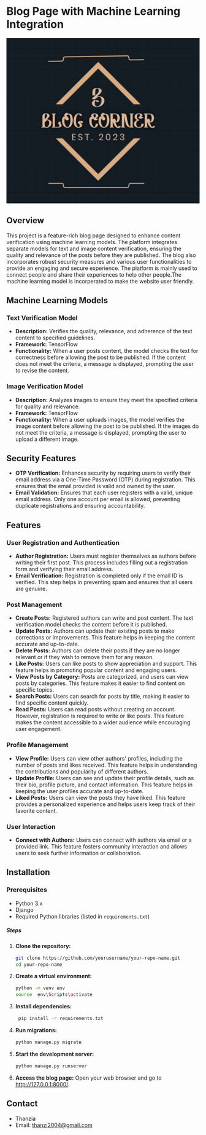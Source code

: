 

# Blog Page with Machine Learning Integration

![Blog Page Screenshot](Blog-Page/media/images/logo_blogpage_psEudMk.png "Blog Page Screenshot")

## Overview
This project is a feature-rich blog page designed to enhance content verification using machine learning models. The platform integrates separate models for text and image content verification, ensuring the quality and relevance of the posts before they are published. The blog also incorporates robust security measures and various user functionalities to provide an engaging and secure experience.
The platform is mainly used to connect people and share their experiences to help other people.The machine learning model is incorperated to make the website user friendly.

## Machine Learning Models

### Text Verification Model
- **Description:** Verifies the quality, relevance, and adherence of the text content to specified guidelines.
- **Framework:** TensorFlow
- **Functionality:** When a user posts content, the model checks the text for correctness before allowing the post to be published. If the content does not meet the criteria, a message is displayed, prompting the user to revise the content.

### Image Verification Model
- **Description:** Analyzes images to ensure they meet the specified criteria for quality and relevance.
- **Framework:** TensorFlow
- **Functionality:** When a user uploads images, the model verifies the image content before allowing the post to be published. If the images do not meet the criteria, a message is displayed, prompting the user to upload a different image.

## Security Features
- **OTP Verification:** Enhances security by requiring users to verify their email address via a One-Time Password (OTP) during registration. This ensures that the email provided is valid and owned by the user.
- **Email Validation:** Ensures that each user registers with a valid, unique email address. Only one account per email is allowed, preventing duplicate registrations and ensuring accountability.

## Features

### User Registration and Authentication
- **Author Registration:** Users must register themselves as authors before writing their first post. This process includes filling out a registration form and verifying their email address.
- **Email Verification:** Registration is completed only if the email ID is verified. This step helps in preventing spam and ensures that all users are genuine.

### Post Management
- **Create Posts:** Registered authors can write and post content. The text verification model checks the content before it is published.
- **Update Posts:** Authors can update their existing posts to make corrections or improvements. This feature helps in keeping the content accurate and up-to-date.
- **Delete Posts:** Authors can delete their posts if they are no longer relevant or if they wish to remove them for any reason.
- **Like Posts:** Users can like posts to show appreciation and support. This feature helps in promoting popular content and engaging users.
- **View Posts by Category:** Posts are categorized, and users can view posts by categories. This feature makes it easier to find content on specific topics.
- **Search Posts:** Users can search for posts by title, making it easier to find specific content quickly.
- **Read Posts:** Users can read posts without creating an account. However, registration is required to write or like posts. This feature makes the content accessible to a wider audience while encouraging user engagement.

### Profile Management
- **View Profile:** Users can view other authors' profiles, including the number of posts and likes received. This feature helps in understanding the contributions and popularity of different authors.
- **Update Profile:** Users can see and update their profile details, such as their bio, profile picture, and contact information. This feature helps in keeping the user profiles accurate and up-to-date.
- **Liked Posts:** Users can view the posts they have liked. This feature provides a personalized experience and helps users keep track of their favorite content.

### User Interaction
- **Connect with Authors:** Users can connect with authors via email or a provided link. This feature fosters community interaction and allows users to seek further information or collaboration.

## Installation

### Prerequisites
- Python 3.x
- Django
- Required Python libraries (listed in `requirements.txt`)

##### Steps
1. **Clone the repository:**
   ```bash
   git clone https://github.com/yourusername/your-repo-name.git
   cd your-repo-name
2. **Create a virtual environment:**
   ```bash
   python -m venv env
   source  env\Scripts\activate
3. **Install dependencies:**
   ```bash
    pip install -r requirements.txt
4. **Run migrations:**
   ```bash
   python manage.py migrate
5. **Start the development server:**
   ```bash
   python manage.py runserver
6. **Access the blog page:**
    Open your web browser and go to http://127.0.0.1:8000/.





## Contact
- Thanzia
- Email: thanzi2004@gmail.com
